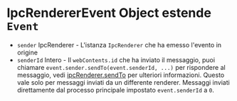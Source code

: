 # IpcRendererEvent Object estende `Event`

* `sender` IpcRenderer - L'istanza `IpcRenderer` che ha emesso l'evento in origine
* `senderId` Intero - Il `webContents.id` che ha inviato il messaggio, puoi chiamare `event.sender.sendTo(event.senderId, ...)` per rispondere al messaggio, vedi [ipcRenderer.sendTo][ipc-renderer-sendto] per ulteriori informazioni. Questo vale solo per messaggi inviati da un differente renderer. Messaggi inviati direttamente dal processo principale impostato `event.senderId` a `0`.

[ipc-renderer-sendto]: #ipcrenderersendtowindowid-channel--arg1-arg2-
